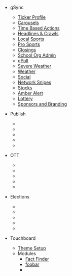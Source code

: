 - gSync
  - [Ticker Profile](tickerprofile.md)
  - [Carousels](carousels.md)
  - [Time Based Actions](timebasedactions.md)
  - [Headlines & Crawls](headlinesandcrawls.md)
  - [Local Sports](localsports.md)
  - [Pro Sports](prosports.md)
  - [Closings](closings.md)
  - [School Org Admin](schoolorgadmin.md)
  - [gPoll](gpoll.md)
  - [Severe Weather](severeweather.md)
  - [Weather](weather.md)
  - [Social](social.md)
  - [Network Snipes](networksnipes.md)
  - [Stocks](stocks.md)
  - [Amber Alert](amberalert.md)
  - [Lottery](lottery.md)
  - [Sponsors and Branding](sponsorsandbranding.md)  


- Publish
  - []()
  - []()
  - []()
  - []()
  - []()

- OTT
  - []()
  - []()
  - []()
  - []()
  - []()
  
- Elections
  - []()
  - []()
  - []()
  - []()
  - []()

- Touchboard
  - [Theme Setup](themesetup.md)
  - Modules
    - [Fact Finder]()
    - [foobar]()
    - []()